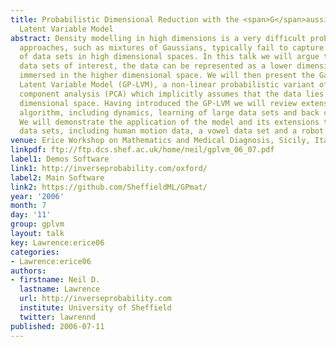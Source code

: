 ```yaml
---
title: Probabilistic Dimensional Reduction with the <span>G</span>aussian Process
  Latent Variable Model
abstract: Density modelling in high dimensions is a very difficult problem. Traditional
  approaches, such as mixtures of Gaussians, typically fail to capture the structure
  of data sets in high dimensional spaces. In this talk we will argue that for many
  data sets of interest, the data can be represented as a lower dimensional manifold
  immersed in the higher dimensional space. We will then present the Gaussian Process
  Latent Variable Model (GP-LVM), a non-linear probabilistic variant of principal
  component analysis (PCA) which implicitly assumes that the data lies on a lower
  dimensional space. Having introduced the GP-LVM we will review extensions to the
  algorithm, including dynamics, learning of large data sets and back constraints.
  We will demonstrate the application of the model and its extensions to a range of
  data sets, including human motion data, a vowel data set and a robot mapping problem.
venue: Erice Workshop on Mathematics and Medical Diagnosis, Sicily, Italy
linkpdf: ftp://ftp.dcs.shef.ac.uk/home/neil/gplvm_06_07.pdf
label1: Demos Software
link1: http://inverseprobability.com/oxford/
label2: Main Software
link2: https://github.com/SheffieldML/GPmat/
year: '2006'
month: 7
day: '11'
group: gplvm
layout: talk
key: Lawrence:erice06
categories:
- Lawrence:erice06
authors:
- firstname: Neil D.
  lastname: Lawrence
  url: http://inverseprobability.com
  institute: University of Sheffield
  twitter: lawrennd
published: 2006-07-11
---
```

